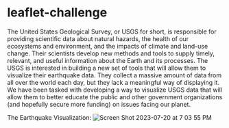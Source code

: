 # leaflet-challenge

The United States Geological Survey, or USGS for short, is responsible for providing scientific data about natural hazards, the health of our ecosystems and environment, and the impacts of climate and land-use change. Their scientists develop new methods and tools to supply timely, relevant, and useful information about the Earth and its processes.
The USGS is interested in building a new set of tools that will allow them to visualize their earthquake data. They collect a massive amount of data from all over the world each day, but they lack a meaningful way of displaying it. We have been tasked with developing a way to visualize USGS data that will allow them to better educate the public and other government organizations (and hopefully secure more funding) on issues facing our planet.


The Earthquake Visualization:
![Screen Shot 2023-07-20 at 7 03 55 PM](https://github.com/kshirazi5/leaflet-challenge/assets/116853144/117716c8-f47a-4fee-9a73-d6c8bdd19624)
